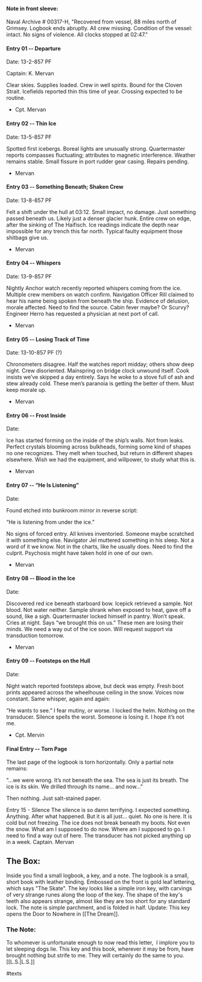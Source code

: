 #### Note in front sleeve:

Naval Archive # 00317-H, "Recovered from vessel, 88 miles north of Grimsey. Logbook ends abruptly. All crew missing. Condition of the vessel: intact. No signs of violence. All clocks stopped at 02:47."

#### Entry 01 -- Departure

Date: 13-2-857 PF

Captain: K. Mervan  

Clear skies. Supplies loaded. Crew in well spirits. Bound for the Cloven Strait. Icefields reported thin this time of year. Crossing expected to be routine.  

- Cpt. Mervan

#### Entry 02 -- Thin Ice

Date: 13-5-857 PF

Spotted first icebergs. Boreal lights are unusually strong. Quartermaster reports compasses fluctuating; attributes to magnetic interference. Weather remains stable. Small fissure in port rudder gear casing. Repairs pending.  

- Mervan

#### Entry 03 -- Something Beneath; Shaken Crew

Date: 13-8-857 PF

Felt a shift under the hull at 03:12. Small impact, no damage. Just something passed beneath us. Likely just a denser glacier hunk. Entire crew on edge, after the sinking of The Haifisch. Ice readings indicate the depth near impossible for any trench this far north. Typical faulty equipment those shitbags give us.  

- Mervan

#### Entry 04 -- Whispers 

Date: 13-9-857 PF

Nightly Anchor watch recently reported whispers coming from the ice. Multiple crew members on watch confirm. Navigation Officer Rill claimed to hear his name being spoken from beneath the ship. Evidence of delusion, morale affected. Need to find the source. Cabin fever maybe? Or Scurvy? Engineer Herro has requested a physician at next port of call. 

- Mervan

#### Entry 05 -- Losing Track of Time

Date: 13-10-857 PF (?)  

Chronometers disagree. Half the watches report midday; others show deep night. Crew disoriented. Mainspring on bridge clock unwound itself. Cook insists we’ve skipped a day entirely. Says he woke to a stove full of ash and stew already cold. These men’s paranoia is getting the better of them. Must keep morale up. 

- Mervan

#### Entry 06 -- Frost Inside

Date: 

Ice has started forming on the inside of the ship’s walls. Not from leaks. Perfect crystals blooming across bulkheads, forming some kind of shapes no one recognizes. They melt when touched, but return in different shapes elsewhere. Wish we had the equipment, and willpower, to study what this is.

- Mervan

#### Entry 07 -- “He Is Listening”

Date: 

Found etched into bunkroom mirror in reverse script:

“He is listening from under the ice.”

No signs of forced entry. All knives inventoried. Someone maybe scratched it with something else. Navigator Jel muttered something in his sleep. Not a word of it we know. Not in the charts, like he usually does. Need to find the culprit. Psychosis might have taken hold in one of our own. 

- Mervan

#### Entry 08 -- Blood in the Ice

Date: 

Discovered red ice beneath starboard bow. Icepick retrieved a sample. Not blood. Not water neither. Sample shrank when exposed to heat, gave off a sound, like a sigh. Quartermaster locked himself in pantry. Won’t speak. Cries at night. Says “we brought this on us.” These men are losing their minds. We need a way out of the ice soon. Will request support via transduction tomorrow. 

- Mervan

#### Entry 09 -- Footsteps on the Hull

Date: 

Night watch reported footsteps above, but deck was empty. Fresh boot prints appeared across the wheelhouse ceiling in the snow. Voices now constant. Same whisper, again and again:

“He wants to see.” I fear mutiny, or worse. I locked the helm. Nothing on the transducer. Silence spells the worst. Someone is losing it. I hope it’s not me. 

- Cpt. Mervin

#### Final Entry -- Torn Page

The last page of the logbook is torn horizontally. Only a partial note remains:

"...we were wrong. It’s not beneath the sea. The sea is just its breath. The ice is its skin. We drilled through its name… and now..."

Then nothing. Just salt-stained paper.

Entry 15 - Silence
The silence is so damn terrifying. I expected something. Anything. After what happened. But it is all just... quiet. No one is here. It is cold but not freezing. The ice does not break beneath my boots. Not even the snow. What am I supposed to do now. Where am I supposed to go. I need to find a way out of here. The transducer has not picked anything up in a week. Captain. Mervan

## The Box:
Inside you find a small logbook, a key, and a note. The logbook is a small, short book with leather binding. Embossed on the front is gold leaf lettering, which says "The Skate". The key looks like a simple iron key, with carvings of very strange runes along the loop of the key. The shape of the key's teeth also appears strange, almost like they are too short for any standard lock. The note is simple parchment, and is folded in half. 
Update: This key opens the Door to Nowhere in [[The Dream]].
### The Note:

To whomever is unfortunate enough to now read this letter, 
I implore you to let sleeping dogs lie. This key and this book, wherever it may be from, have brought nothing but strife to me. They will certainly do the same to you.
[[L.S.|L.S.]]

#texts